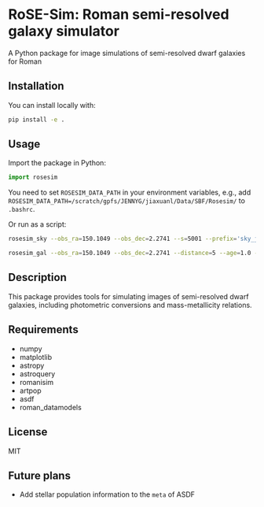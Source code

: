 # RoSE-Sim: Roman semi-resolved galaxy simulator

A Python package for image simulations of semi-resolved dwarf galaxies for Roman

## Installation

You can install locally with:
```bash
pip install -e .
```

## Usage

Import the package in Python:
```python
import rosesim
```

You need to set `ROSESIM_DATA_PATH` in your environment variables, e.g., add `ROSESIM_DATA_PATH=/scratch/gpfs/JENNYG/jiaxuanl/Data/SBF/Rosesim/` to `.bashrc`.


Or run as a script:
```bash
rosesim_sky --obs_ra=150.1049 --obs_dec=2.2741 --s=5001 --prefix='sky_jaguar' --exptime=642 --filters=['F106', 'F129', 'F158'] --seed=42 --include_bkg=True --include_gaia=True

rosesim_gal --obs_ra=150.1049 --obs_dec=2.2741 --distance=5 --age=1.0 --log_m_star=4 --exptime=642
```

## Description

This package provides tools for simulating images of semi-resolved dwarf galaxies, including photometric conversions and mass-metallicity relations.

## Requirements
- numpy
- matplotlib
- astropy
- astroquery
- romanisim
- artpop
- asdf
- roman_datamodels

## License
MIT

## Future plans
- Add stellar population information to the `meta` of ASDF
